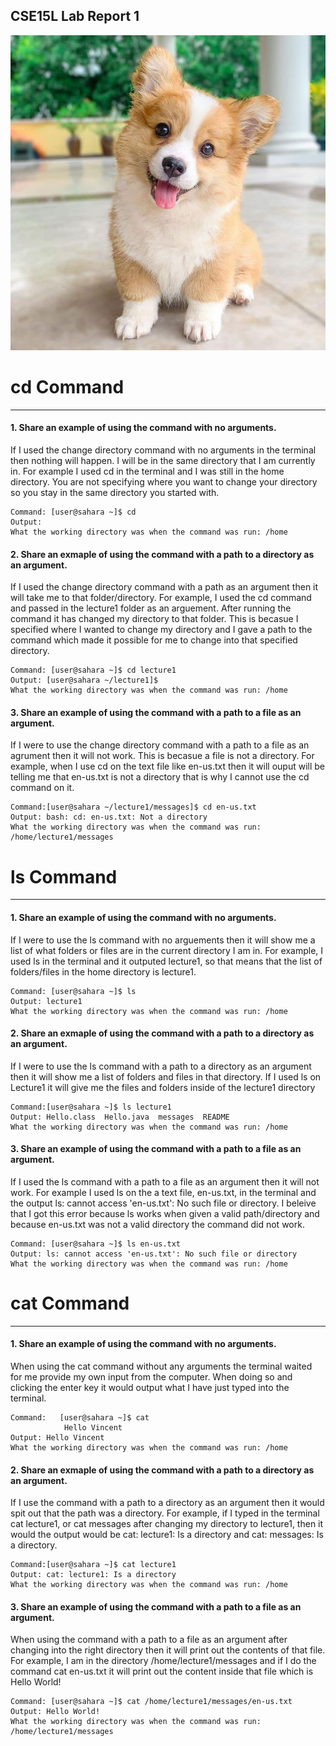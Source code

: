 ## CSE15L Lab Report 1

![Image](corgi.jpg)

# **cd Command**
---

#### **1.** Share an example of using the command with no arguments.
   
If I used the change directory command with no arguments in the terminal then nothing will happen. I will be in the same directory that I am currently in. For example I used cd in the terminal and I was still in the home directory. You are not specifying where you want to change your directory so you stay in the same directory you started with.

```
Command: [user@sahara ~]$ cd
Output:
What the working directory was when the command was run: /home
```
<!---->

#### **2.** Share an exmaple of using the command with a path to a directory as an argument.

If I used the change directory command with a path as an argument then it will take me to that folder/directory. For example, I used the cd command and passed in the lecture1 folder as an arguement. After running the command it has changed my directory to that folder. This is becasue I specified where I wanted to change my directory and I gave a path to the command which made it possible for me to change into that specified directory.

```
Command: [user@sahara ~]$ cd lecture1
Output: [user@sahara ~/lecture1]$
What the working directory was when the command was run: /home
```

#### **3.** Share an example of using the command with a path to a file as an argument.

If I were to use the change directory command with a path to a file as an agrument then it will not work. This is becasue a file is not a directory. For example, when I use cd on the text file like en-us.txt then it will ouput will be telling me that en-us.txt is not a directory that is why I cannot use the cd command on it.

```
Command:[user@sahara ~/lecture1/messages]$ cd en-us.txt
Output: bash: cd: en-us.txt: Not a directory
What the working directory was when the command was run: /home/lecture1/messages
```


# **ls Command**
---
#### **1.** Share an example of using the command with no arguments.

If I were to use the ls command with no arguements then it will show me a list of what folders or files are in the current directory I am in. For example, I used ls in the terminal and it outputed lecture1, so that means that the list of folders/files in the home directory is lecture1.

```
Command: [user@sahara ~]$ ls
Output: lecture1
What the working directory was when the command was run: /home
```

#### **2.** Share an exmaple of using the command with a path to a directory as an argument.

If I were to use the ls command with a path to a directory as an argument then it will show me a list of folders and files in that directory. If I used ls on Lecture1 it will give me the files and folders inside of the lecture1 directory

```
Command:[user@sahara ~]$ ls lecture1
Output: Hello.class  Hello.java  messages  README
What the working directory was when the command was run: /home
```

#### **3.** Share an example of using the command with a path to a file as an argument.

If I used the ls command with a path to a file as an argument then it will not work. For example I used ls on the a text file, en-us.txt, in the terminal and the output ls: cannot access 'en-us.txt': No such file or directory. I beleive that I got this error because ls works when given a valid path/directory and because en-us.txt was not a valid directory the command did not work.

```
Command: [user@sahara ~]$ ls en-us.txt
Output: ls: cannot access 'en-us.txt': No such file or directory
What the working directory was when the command was run: /home
```

# **cat Command**
---
#### **1.** Share an example of using the command with no arguments.

When using the cat command without any arguments the terminal waited for me provide my own input from the computer. When doing so and clicking the enter key it would output what I have just typed into the terminal.

```
Command:   [user@sahara ~]$ cat
            Hello Vincent
Output: Hello Vincent
What the working directory was when the command was run: /home
```

#### **2.** Share an exmaple of using the command with a path to a directory as an argument.

If I use the command with a path to a directory as an argument then it would spit out that the path was a directory. For example, if I typed in the terminal cat lecture1, or cat messages after changing my directory to lecture1, then it would the output would be cat: lecture1: Is a directory and cat: messages: Is a directory.

```
Command:[user@sahara ~]$ cat lecture1
Output: cat: lecture1: Is a directory
What the working directory was when the command was run: /home
```

#### **3.** Share an example of using the command with a path to a file as an argument.

When using the command with a path to a file as an argument after changing into the right directory then it will print out the contents of that file. For example, I am in the directory /home/lecture1/messages and if I do the command cat en-us.txt it will print out the content inside that file which is Hello World!

```
Command: [user@sahara ~]$ cat /home/lecture1/messages/en-us.txt
Output: Hello World!
What the working directory was when the command was run: /home/lecture1/messages
```



